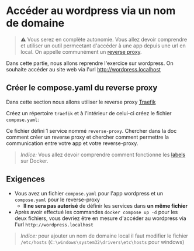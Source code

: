 # Accéder au wordpress via un nom de domaine

> ⚠️ Vous serez en complète autonomie. Vous allez devoir comprendre et utiliser un outil permeetant d'accéder 
> à une app depuis une url en local. On appelle communément un [reverse proxy](https://fr.wikipedia.org/wiki/Proxy_inverse). 

Dans cette partie, nous allons reprendre l'exercice sur wordpress.
On souhaite accéder au site web via l'url http://wordpress.localhost 

## Créer le compose.yaml du reverse proxy

Dans cette section nous allons utiliser le reverse proxy [Traefik](https://doc.traefik.io/traefik/)

Créez un répertoire `traefik` et à l'intérieur de celui-ci créez le fichier `compose.yaml`:

Ce fichier défini 1 service nommé `reverse-proxy`. Chercher dans la doc comment créer un reverse proxy et chercher comment permettre la communication entre votre app et votre reverse-proxy.

> _Indice:_ Vous allez devoir comprendre comment fonctionne les [labels](https://docs.docker.com/config/labels-custom-metadata/) sur Docker.

## Exigences

- Vous avez un fichier `compose.yaml` pour l'app wordpress et un `compose.yaml` pour le reverse-proxy
  - **Il ne sera pas autorisé** de définir les services dans **un même fichier**
- Après avoir effectué les commandes `docker compose up -d` pour les deux fichiers, vous devriez être en mesure d'accéder au wordpress via l'url `http://wordpress.localhost`

> _Indice:_ pour ajouter un nom de domaine local il faut modifier le fichier `/etc/hosts` (`C:\windows\system32\drivers\etc\hosts` pour windows)
